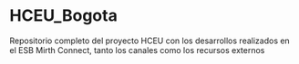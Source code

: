 # HCEU_Bogota
Repositorio completo del proyecto HCEU con los desarrollos realizados en el ESB Mirth Connect, tanto los canales como los recursos externos
